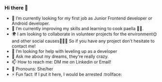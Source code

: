 ### Hi there 👋

- 🔭 I’m currently looking for my first job as Junior Frontend developer or Android developer.
- 🧠 I’m currently improving my skills and learning to cook paella 👩‍🍳.
- 🌍 I am looking to collaborate in volunteer projects for the environment🌞 and other social causes🧑‍🤝‍🧑 So if you have any project don't hesitate to contact me! 
- 🤔 I’m looking for help with leveling up as a developer 
- 🎈 Ask me about my dreams, they're really crazy.
- 📫 How to reach me: DM me on Linkedin or Email! 
- 👧 Pronouns: She/her
- ⚡ Fun fact: If I put it here, I would be arrested :trollface:


